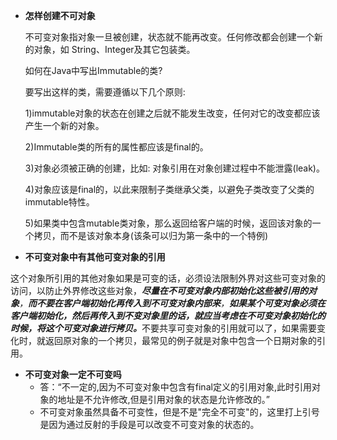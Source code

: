 - **怎样创建不可对象**

  不可变对象指对象一旦被创建，状态就不能再改变。任何修改都会创建一个新的对象，如 String、Integer及其它包装类。

  如何在Java中写出Immutable的类?

  要写出这样的类，需要遵循以下几个原则:

  1)immutable对象的状态在创建之后就不能发生改变，任何对它的改变都应该产生一个新的对象。

  2)Immutable类的所有的属性都应该是final的。

  3)对象必须被正确的创建，比如: 对象引用在对象创建过程中不能泄露(leak)。

  4)对象应该是final的，以此来限制子类继承父类，以避免子类改变了父类的immutable特性。

  5)如果类中包含mutable类对象，那么返回给客户端的时候，返回该对象的一个拷贝，而不是该对象本身(该条可以归为第一条中的一个特例)

  

- **不可变对象中有其他可变对象的引用**

​    这个对象所引用的其他对象如果是可变的话，必须设法限制外界对这些可变对象的访问，以防止外界修改这些对象，***尽量在不可变对象内部初始化这些被引用的对象**，**而不要在客户端初始化再传入到不可变对象内部来**，**如果某个可变对象必须在客户端初始化，然后再传入到不变对象里的话，就应当考虑在不可变对象初始化的时候，将这个可变对象进行拷贝。***
​	不要共享可变对象的引用就可以了，如果需要变化时，就返回原对象的一个拷贝，最常见的例子就是对象中包含一个日期对象的引用。

- **不可变对象一定不可变吗**
  - 答：“不一定的,因为不可变对象中包含有final定义的引用对象,此时引用对象的地址是不允许修改,但是引用对象的状态是允许修改的。”
  - 不可变对象虽然具备不可变性，但是不是"完全不可变"的，这里打上引号是因为通过反射的手段是可以改变不可变对象的状态的。